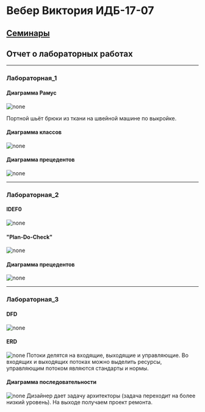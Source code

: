 # Вебер Виктория ИДБ-17-07
## [Семинары](https://github.com/viveber/VeberVA/blob/main/Семинары.md)
## Отчет о лабораторных работах
***
### Лабораторная_1
#### Диаграмма Рамус
![none](https://github.com/viveber/VeberVA/blob/main/lab1/диаграмма%20рамус.png)

Портной шьёт брюки из ткани на швейной машине по выкройке.

#### Диаграмма классов
![none](https://github.com/viveber/VeberVA/blob/main/lab1/диаграмма%20классов.png)

#### Диаграмма прецедентов
![none](https://github.com/viveber/VeberVA/blob/main/lab1/диаграмма%20прецедентов.png)

***
### Лабораторная_2
#### IDEF0
![none](https://github.com/viveber/VeberVA/blob/main/lab2/рамус1.png)

#### "Plan-Do-Check"
![none](https://github.com/viveber/VeberVA/blob/main/lab2/рамус2.png)

#### Диаграмма прецедентов
![none](https://github.com/viveber/VeberVA/blob/main/lab2/даиграмма%20прецедентов.png)
***
### Лабораторная_3
#### DFD
![none](https://github.com/viveber/VeberVA/blob/main/lab3/рамус1.png)

#### ERD
![none](https://github.com/viveber/VeberVA/blob/main/lab3/erd.png)
Потоки делятся на входящие, выходящие и управляющие. Во входящих и выходящих потоках можно выделить ресурсы, управляющим потоком являются стандарты и нормы.

#### Диаграмма последовательности
![none](https://github.com/viveber/VeberVA/blob/main/lab3/даиграмма.png)
Дизайнер дает задачу архитекторы (задача переходит на более низкий уровень). На выходе получаем проект ремонта.
